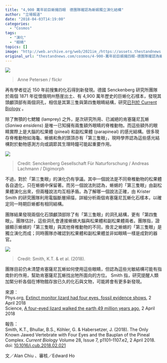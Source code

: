 ```yaml
---
title: "4,900 萬年前巨蜥擁四眼　德團隊確認為蜥蜴獨立演化結構"
author: "立場報道"
date: "2018-04-03T14:19:00"
categories:
  - "Cosmos"
tags:
  - "演化"
  - "眼睛"
topics: []
image: "http://web.archive.org/web/2021im_/https://assets.thestandnews.com/media/photos/9477628671_3ff19bdc4e_k_p9qV3.jpg"
original_url: "thestandnews.com/cosmos/4-900-萬年前巨蜴擁四眼-德團隊確認為蜥蜴獨立演化結構"
---
```

![](http://web.archive.org/web/2021im_/https://assets.thestandnews.com/media/photos/9477628671_3ff19bdc4e_k_p9qV3.jpg)
> Anne Petersen / flickr

再有學者從近 150 年前搜集的化石得到新發現。德國 Senckenberg 研究所團隊於兩個 1871 年從懷俄明州懸崖出土、有 4,900 萬年歷史的巨蜥化石樣本，發現其頭顱頂部有兩個洞孔，相信是其第三隻與第四隻眼睛結構，研究[已刊於 Current Biology](http://web.archive.org/web/20211229100542/https://doi.org/10.1016/j.cub.2018.02.021) 。

除了無顎的七鰓鰻 (lamprey) 之外，是次研究所用、已滅絕的肯塞薩尼瓦蜥 (_Saniwa ensidens_) 是唯一已知擁有兩隻額外眼睛的脊椎動物。而這些額外的眼睛實際上是大腦的松果體 (pineal) 和副松果體 (parapineal) 的感光結構。很多現存脊椎動物如海龜、蜥蜴和魚的頭頂亦有「第三隻眼」，現時學界認為這些感光結構對於動物感測方向或調節其生理時鐘可能起重要作用。

![](http://web.archive.org/web/2021im_/https://assets.thestandnews.com/media/photos/lizard2_final_grXtR.jpg)
> Credit: Senckenberg Gesellschaft Für Naturforschung / Andreas Lachmann / Digimorph

不過，對於「第三隻眼」的演化仍有爭議。其中一個說法是不同脊椎動物的松果體各自退化，只在蜥蜴中保留著。而另一個說法則認為，蜥蜴的「第三隻眼」由副松果體演化出來，但兩種說法均互相矛盾。為了解哪一個說法正確，由 Krister Smith 的研究團隊利用電腦斷層掃描，詳細分析兩個肯塞薩尼瓦蜥化石樣本，以確定同一時期巨蜥都有相同結構。

團隊結果發現兩個化石頭顱頂部除了有「第三隻眼」的洞孔結構，更有「第四隻眼」。團隊估計，這些洞孔會連接蜥蜴大腦與松果體和副松果體兩者。團隊指，證據顯示蜥蜴的「第三隻眼」與其他脊椎動物的不同，換言之蜥蜴的「第三隻眼」是獨立演化而成；同時團隊亦確認到松果體和副松果體並非如眼睛一樣是成對的器官。

![](http://web.archive.org/web/2021im_/https://assets.thestandnews.com/media/photos/gr2_eQYQ7.jpg)
> Credit: Smith, K.T. & et al. (2018).

團隊目前仍未清楚肯塞薩尼瓦蜥如何使用這些眼睛，但認為這些光敏結構可能有指南針的作用，幫助肯塞薩尼瓦蜥找出牠所面向的方位。 Smith 指，研究提醒人類加緊分析各個在博物館存放已久的化石與文物，可能將會有更多新發現。

來源：  
Phys.org, [Extinct monitor lizard had four eyes, fossil evidence shows](http://web.archive.org/web/20211229100542/https://phys.org/news/2018-04-extinct-lizard-eyes-fossil-evidence.html), 2 April 2018  
Science, [A four-eyed lizard walked the earth 49 million years ago](http://web.archive.org/web/20211229100542/http://www.sciencemag.org/news/2018/04/four-eyed-lizard-walked-earth-49-million-years-ago), 2 April 2018

報告：  
Smith, K.T., Bhullar, B.S., Köhler, G. & Habersetzer, J. (2018). The Only Known Jawed Vertebrate with Four Eyes and the Bauplan of the Pineal Complex. _Current Biology_ Volume 28, Issue 7, p1101–1107.e2, 2 April 2018. doi: [10.1016/j.cub.2018.02.021](http://web.archive.org/web/20211229100542/https://doi.org/10.1016/j.cub.2018.02.021)

文／Alan Chiu 、審核／Edward Ho